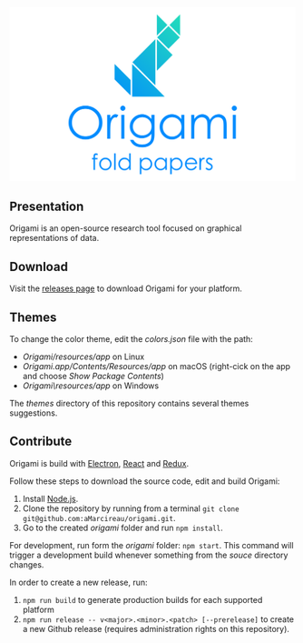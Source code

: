 ![origami](banner.png "The Origami banner")

## Presentation

Origami is an open-source research tool focused on graphical representations of data.

## Download

Visit the [releases page](https://github.com/aMarcireau/origami/releases) to download Origami for your platform.

## Themes

To change the color theme, edit the *colors.json* file with the path:
- *Origami/resources/app* on Linux
- *Origami.app/Contents/Resources/app* on macOS (right-cick on the app and choose *Show Package Contents*)
- *Origami\resources/app* on Windows

The *themes* directory of this repository contains several themes suggestions.

## Contribute

Origami is build with [Electron](https://electronjs.org), [React](https://reactjs.org) and [Redux](https://redux.js.org).

Follow these steps to download the source code, edit and build Origami:

1. Install [Node.js](https://nodejs.org).
2. Clone the repository by running from a terminal `git clone git@github.com:aMarcireau/origami.git`.
3. Go to the created *origami* folder and run `npm install`.

For development, run form the *origami* folder: `npm start`. This command will trigger a development build whenever something from the *souce* directory changes.

In order to create a new release, run:
1. `npm run build` to generate production builds for each supported platform
2. `npm run release -- v<major>.<minor>.<patch> [--prerelease]` to create a new Github release (requires administration rights on this repository).
